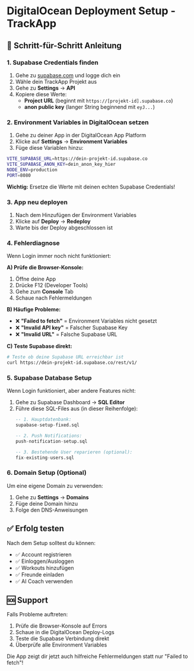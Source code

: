 # DigitalOcean Deployment Setup - TrackApp

## 🚀 Schritt-für-Schritt Anleitung

### 1. Supabase Credentials finden

1. Gehe zu [supabase.com](https://supabase.com) und logge dich ein
2. Wähle dein TrackApp Projekt aus
3. Gehe zu **Settings** → **API**
4. Kopiere diese Werte:
   - **Project URL** (beginnt mit `https://[projekt-id].supabase.co`)
   - **anon public key** (langer String beginnend mit `eyJ...`)

### 2. Environment Variables in DigitalOcean setzen

1. Gehe zu deiner App in der DigitalOcean App Platform
2. Klicke auf **Settings** → **Environment Variables**
3. Füge diese Variablen hinzu:

```bash
VITE_SUPABASE_URL=https://dein-projekt-id.supabase.co
VITE_SUPABASE_ANON_KEY=dein_anon_key_hier
NODE_ENV=production
PORT=8080
```

**Wichtig:** Ersetze die Werte mit deinen echten Supabase Credentials!

### 3. App neu deployen

1. Nach dem Hinzufügen der Environment Variables
2. Klicke auf **Deploy** → **Redeploy**
3. Warte bis der Deploy abgeschlossen ist

### 4. Fehlerdiagnose

Wenn Login immer noch nicht funktioniert:

**A) Prüfe die Browser-Konsole:**
1. Öffne deine App
2. Drücke F12 (Developer Tools)
3. Gehe zum **Console** Tab
4. Schaue nach Fehlermeldungen

**B) Häufige Probleme:**
- ❌ **"Failed to fetch"** = Environment Variables nicht gesetzt
- ❌ **"Invalid API key"** = Falscher Supabase Key
- ❌ **"Invalid URL"** = Falsche Supabase URL

**C) Teste Supabase direkt:**
```bash
# Teste ob deine Supabase URL erreichbar ist
curl https://dein-projekt-id.supabase.co/rest/v1/
```

### 5. Supabase Database Setup

Wenn Login funktioniert, aber andere Features nicht:

1. Gehe zu Supabase Dashboard → **SQL Editor**
2. Führe diese SQL-Files aus (in dieser Reihenfolge):
   ```sql
   -- 1. Hauptdatenbank:
   supabase-setup-fixed.sql
   
   -- 2. Push Notifications:
   push-notification-setup.sql
   
   -- 3. Bestehende User reparieren (optional):
   fix-existing-users.sql
   ```

### 6. Domain Setup (Optional)

Um eine eigene Domain zu verwenden:
1. Gehe zu **Settings** → **Domains**
2. Füge deine Domain hinzu
3. Folge den DNS-Anweisungen

## ✅ Erfolg testen

Nach dem Setup solltest du können:
- ✅ Account registrieren
- ✅ Einloggen/Ausloggen  
- ✅ Workouts hinzufügen
- ✅ Freunde einladen
- ✅ AI Coach verwenden

## 🆘 Support

Falls Probleme auftreten:
1. Prüfe die Browser-Konsole auf Errors
2. Schaue in die DigitalOcean Deploy-Logs
3. Teste die Supabase Verbindung direkt
4. Überprüfe alle Environment Variables

Die App zeigt dir jetzt auch hilfreiche Fehlermeldungen statt nur "Failed to fetch"!
